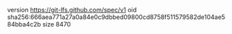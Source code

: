 version https://git-lfs.github.com/spec/v1
oid sha256:666aea771a27a0a84e0c9dbbed09800cd8758f511579582de104ae584bba4c2b
size 8470
